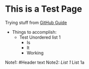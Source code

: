
# This is a Test Page
Trying stuff from [GitHub Guide](https://guides.github.com/features/mastering-markdown/)
* Things to accomplish:
  * Test Unordered list 1
    * Is
    * It
    * Working

Note1: #<space>Header text
Note2: *<space>List 1
       <tab space>*<space>List 1a
